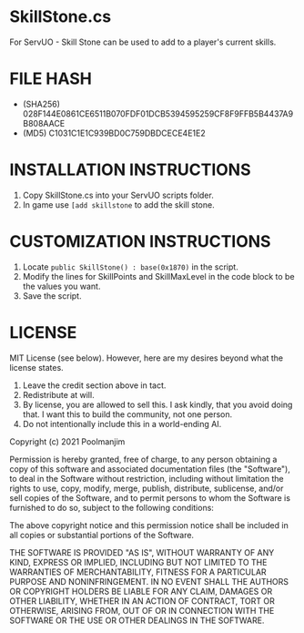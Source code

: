 # SkillStone.cs
For ServUO - Skill Stone can be used to add to a player's current skills.

# FILE HASH
- (SHA256) 028F144E0861CE6511B070FDF01DCB5394595259CF8F9FFB5B4437A9B808AACE
- (MD5) C1031C1E1C939BD0C759DBDCECE4E1E2

# INSTALLATION INSTRUCTIONS
1. Copy SkillStone.cs into your ServUO scripts folder. 
2. In game use `[add skillstone` to add the skill stone.

# CUSTOMIZATION INSTRUCTIONS
1. Locate `public SkillStone() : base(0x1870)` in the script.
2. Modify the lines for SkillPoints and SkillMaxLevel in the code block to be the values you want.
3. Save the script. 

# LICENSE
MIT License (see below). However, here are my desires beyond what the license states. 
1. Leave the credit section above in tact.
2. Redistribute at will.
3. By license, you are allowed to sell this. I ask kindly, that you avoid doing that. I want this to build the community, not one person.
4. Do not intentionally include this in a world-ending AI. 

Copyright (c) 2021 Poolmanjim

Permission is hereby granted, free of charge, to any person obtaining a copy
of this software and associated documentation files (the "Software"), to deal
in the Software without restriction, including without limitation the rights
to use, copy, modify, merge, publish, distribute, sublicense, and/or sell
copies of the Software, and to permit persons to whom the Software is
furnished to do so, subject to the following conditions:

The above copyright notice and this permission notice shall be included in all
copies or substantial portions of the Software.

THE SOFTWARE IS PROVIDED "AS IS", WITHOUT WARRANTY OF ANY KIND, EXPRESS OR
IMPLIED, INCLUDING BUT NOT LIMITED TO THE WARRANTIES OF MERCHANTABILITY,
FITNESS FOR A PARTICULAR PURPOSE AND NONINFRINGEMENT. IN NO EVENT SHALL THE
AUTHORS OR COPYRIGHT HOLDERS BE LIABLE FOR ANY CLAIM, DAMAGES OR OTHER
LIABILITY, WHETHER IN AN ACTION OF CONTRACT, TORT OR OTHERWISE, ARISING FROM,
OUT OF OR IN CONNECTION WITH THE SOFTWARE OR THE USE OR OTHER DEALINGS IN THE
SOFTWARE.

